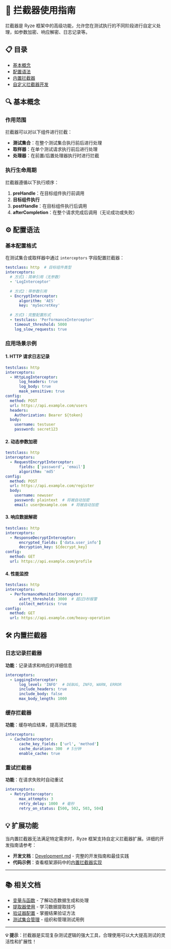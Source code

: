 # 🔗 拦截器使用指南

拦截器是 Ryze 框架中的高级功能，允许您在测试执行的不同阶段进行自定义处理，如参数加密、响应解密、日志记录等。

## 📋 目录

- [基本概念](#基本概念)
- [配置语法](#配置语法)
- [内置拦截器](#内置拦截器)
- [自定义拦截器开发](#自定义拦截器开发)

## 🔍 基本概念

### 作用范围

拦截器可以对以下组件进行拦截：

- **测试集合**：在整个测试集合执行前后进行处理
- **取样器**：在单个测试请求执行前后进行处理
- **处理器**：在前置/后置处理器执行时进行拦截

### 执行生命周期

拦截器遵循以下执行顺序：

1. **preHandle**：在目标组件执行前调用
2. **目标组件执行**
3. **postHandle**：在目标组件执行后调用
4. **afterCompletion**：在整个请求完成后调用（无论成功或失败）

## ⚙️ 配置语法

### 基本配置格式

在测试集合或取样器中通过 `interceptors` 字段配置拦截器：

```yaml
testclass: http  # 目标组件类型
interceptors:
  # 方式1：简单引用（无参数）
  - 'LogInterceptor'
  
  # 方式2：带参数引用
  - EncryptInterceptor:
      algorithm: 'AES'
      key: 'mySecretKey'
  
  # 方式3：完整配置形式
  - testclass: 'PerformanceInterceptor'
    timeout_threshold: 5000
    log_slow_requests: true
```

### 应用场景示例

#### 1. HTTP 请求日志记录

```yaml
testclass: http
interceptors:
  - HttpLogInterceptor:
      log_headers: true
      log_body: true
      mask_sensitive: true
config:
  method: POST
  url: https://api.example.com/users
  headers:
    Authorization: Bearer ${token}
  body:
    username: testuser
    password: secret123
```

#### 2. 动态参数加密

```yaml
testclass: http
interceptors:
  - RequestEncryptInterceptor:
      fields: ['password', 'email']
      algorithm: 'md5'
config:
  method: POST
  url: https://api.example.com/register
  body:
    username: newuser
    password: plaintext  # 将被自动加密
    email: user@example.com  # 将被自动加密
```

#### 3. 响应数据解密

```yaml
testclass: http
interceptors:
  - ResponseDecryptInterceptor:
      encrypted_fields: ['data.user_info']
      decryption_key: ${decrypt_key}
config:
  method: GET
  url: https://api.example.com/profile
```

#### 4. 性能监控

```yaml
testclass: http
interceptors:
  - PerformanceMonitorInterceptor:
      alert_threshold: 3000  # 超过3秒报警
      collect_metrics: true
config:
  method: GET
  url: https://api.example.com/heavy-operation
```

## 🛠️ 内置拦截器

### 日志记录拦截器

**功能**：记录请求和响应的详细信息

```yaml
interceptors:
  - LoggingInterceptor:
      log_level: 'INFO'  # DEBUG, INFO, WARN, ERROR
      include_headers: true
      include_body: false
      max_body_length: 1000
```

### 缓存拦截器

**功能**：缓存响应结果，提高测试性能

```yaml
interceptors:
  - CacheInterceptor:
      cache_key_fields: ['url', 'method']
      cache_duration: 300  # 5分钟
      enable_cache: true
```

### 重试拦截器

**功能**：在请求失败时自动重试

```yaml
interceptors:
  - RetryInterceptor:
      max_attempts: 3
      retry_delay: 1000  # 毫秒
      retry_on_status: [500, 502, 503, 504]
```

## 💡 扩展功能

当内置拦截器无法满足特定需求时，Ryze 框架支持自定义拦截器扩展。详细的开发指南请参考：

- **开发文档**：[Development.md](../Development.md) - 完整的开发指南和最佳实践
- **代码示例**：查看框架源码中的[内置拦截器实现](../../example/http-example/src/test/resources/META-INF/services/io.github.xiaomisum.ryze.core.interceptor.RyzeInterceptor)

---

## 📚 相关文档

- [变量与函数](./变量与函数.md) - 了解动态数据生成和处理
- [提取器使用](./提取器.md) - 学习数据提取技巧
- [验证器配置](./验证器.md) - 掌握结果验证方法
- [测试集合管理](./测试集合.md) - 组织和管理测试用例

---

**💡 提示**：拦截器是实现复杂测试逻辑的强大工具，合理使用可以大大提高测试的灵活性和扩展性！